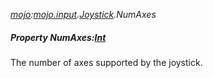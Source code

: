 _[mojo](../../modules/mojo/mojo-module.md):[mojo.input](../../modules/mojo/mojo-input.md).[Joystick](../../modules/mojo/mojo-input-joystick.md).NumAxes_
##### Property NumAxes:[Int](../../modules/wonkey/wonkey-types-int.md)
The number of axes supported by the joystick.
